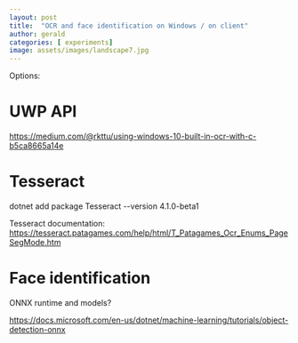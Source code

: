 ```yaml
---
layout: post
title:  "OCR and face identification on Windows / on client"
author: gerald
categories: [ experiments]
image: assets/images/landscape7.jpg
---
```



Options:

# UWP API
https://medium.com/@rkttu/using-windows-10-built-in-ocr-with-c-b5ca8665a14e 

# Tesseract

dotnet add package Tesseract --version 4.1.0-beta1

Tesseract documentation:
https://tesseract.patagames.com/help/html/T_Patagames_Ocr_Enums_PageSegMode.htm 

# Face identification

ONNX runtime and models?

https://docs.microsoft.com/en-us/dotnet/machine-learning/tutorials/object-detection-onnx 